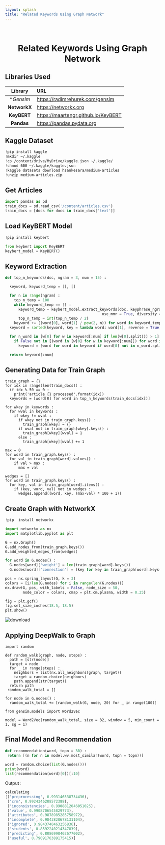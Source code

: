 ```yaml
---
layout: splash
title: "Related Keywords Using Graph Network"
---
```


<br>

<center><h1>Related Keywords Using Graph Network</h1></center>

## Libraries Used

|    Library     | URL                        |
|:--------------:|:-------------------------- |
|**Gensim*|https://radimrehurek.com/gensim|
|**NetworkX** |https://networkx.org |
|   **KeyBERT**   | https://maartengr.github.io/KeyBERT        |
| **Pandas** | https://pandas.pydata.org|

## Kaggle Dataset

```bash
!pip install kaggle
!mkdir ~/.kaggle
!cp /content/drive/MyDrive/kaggle.json ~/.kaggle/
!chmod 600 ~/.kaggle/kaggle.json
!kaggle datasets download hsankesara/medium-articles
!unzip medium-articles.zip
```

## Get Articles

```python
import pandas as pd
train_docs = pd.read_csv('/content/articles.csv')
train_docs = [docs for docs in train_docs['text']]
```

## Load KeyBERT Model

```bash
!pip install keybert
```

```python
from keybert import KeyBERT
keybert_model = KeyBERT()
```

## Keyword Extraction

```python
def top_n_keywords(doc, ngram = 3, num = 15) :

  keyword, keyword_temp = [], []

  for n in range(ngram) :
    top_n_temp = 100
    while keyword_temp == [] :
      keyword_temp = keybert_model.extract_keywords(doc, keyphrase_ngram_range = (n+1, n+1), stop_words = 'english',
                                            use_mmr = True, diversity = 0.7, top_n = top_n_temp)
      top_n_temp = int(top_n_temp / 2)
    keyword += [(word[0], word[1] / pow(2, n)) for word in keyword_temp]
  keyword = sorted(keyword, key = lambda word: word[1], reverse = True)

  for n_word in [w[0] for w in keyword[:num] if len(w[0].split()) > 1] :
    if False not in [(word in [w[0] for w in keyword[:num]]) for word in n_word.split()] :
      keyword = [word for word in keyword if word[0] not in n_word.split()]

  return keyword[:num]
  ```
  
  ## Generating Data for Train Graph
  
  ```
  train_graph = {}
  for idx in range(len(train_docs)) :
    if idx % 50 == 0 :
      print('article {} processed'.format(idx))
    keywords = [word[0] for word in top_n_keywords(train_docs[idx])]

  for wkey in keywords :
    for wval in keywords :
      if wkey != wval :
        if wkey not in train_graph.keys() :
          train_graph[wkey] = {}
        if wval not in train_graph[wkey].keys() :
          train_graph[wkey][wval] = 1
        else :
          train_graph[wkey][wval] += 1
          
  max = 0
  for word in train_graph.keys() :
    for val in train_graph[word].values() :
      if val > max :
        max = val
        
  wedges = []
  for word in train_graph.keys() :
    for key, val in train_graph[word].items() :
      if (key, word, val) not in wedges :
        wedges.append((word, key, (max-val) * 100 + 1))
 ```

## Create Graph with NetworkX

```bash
!pip  install networkx
```

```python
import networkx as nx
import matplotlib.pyplot as plt

G = nx.Graph()
G.add_nodes_from(train_graph.keys())
G.add_weighted_edges_from(wedges)

for word in G.nodes() :
  G.nodes[word]['weight'] = len(train_graph[word].keys())
  G.nodes[word]['connection'] = [key for key in train_graph[word].keys()]

pos = nx.spring_layout(G, k = 3)
colors = [i/len(G.nodes) for i in range(len(G.nodes))]
nx.draw(G, pos, with_labels = False, node_size = 50, 
        node_color = colors, cmap = plt.cm.plasma, width = 0.25)

fig = plt.gcf()
fig.set_size_inches(18.5, 18.5)
plt.show()
 ```
 
 ![download](https://user-images.githubusercontent.com/91777895/142175569-dbde76d8-7b53-46f9-8379-4d4bbc2bd7b6.png)
 
## Applying DeepWalk to Graph

```
import random

def random_walk(graph, node, steps) :
  path = [str(node)]
  target = node
  for _ in range(steps) :
    neighbors = list(nx.all_neighbors(graph, target))
    target = random.choice(neighbors)
    path.append(str(target))
  return path
 random_walk_total = []
 
for node in G.nodes() :
  random_walk_total += [random_walk(G, node, 20) for _ in range(100)]
  
from gensim.models import Word2Vec

model = Word2Vec(random_walk_total, size = 32, window = 5, min_count = 1, sg = 1)
```
 
 ## Final Model and Recommendation
 
 ```python
def recommendation(word, topn = 30) :
  return [(n for n in model.wv.most_similar(word, topn = topn))]
  
word = random.choice(list(G.nodes()))
print(word)
list(recommendation(word)[0])[:10]
```

Output :

```python
calculating
[('preprocessing', 0.993146538734436),
 ('crm', 0.9924346208572388),
 ('inconsistencies', 0.9908812046051025),
 ('value', 0.9908706545829773),
 ('attributes', 0.9878985285758972),
 ('incomplete', 0.9843828678131104),
 ('ignored', 0.9843740463256836),
 ('students', 0.8592240214347839),
 ('predicting', 0.8086998462677002),
 ('useful', 0.7909170389175415)]
```
